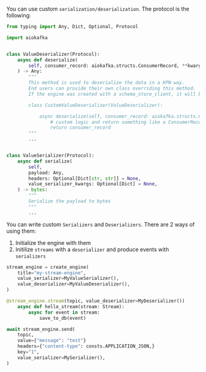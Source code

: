 You can use custom `serialization/deserialization`. The protocol is the following:

```python
from typing import Any, Dict, Optional, Protocol

import aiokafka


class ValueDeserializer(Protocol):
    async def deserialize(
        self, consumer_record: aiokafka.structs.ConsumerRecord, **kwargs
    ) -> Any:
        """
        This method is used to deserialize the data in a KPN way.
        End users can provide their own class overriding this method.
        If the engine was created with a schema_store_client, it will be available.

        class CustomValueDeserializer(ValueDeserializer):

            async deserialize(self, consumer_record: aiokafka.structs.ConsumerRecord):
                # custom logic and return something like a ConsumerRecord
                return consumer_record
        """
        ...


class ValueSerializer(Protocol):
    async def serialize(
        self,
        payload: Any,
        headers: Optional[Dict[str, str]] = None,
        value_serializer_kwargs: Optional[Dict] = None,
    ) -> bytes:
        """
        Serialize the payload to bytes
        """
        ...

```

You can write custom `Serializers` and `Deserializers`. There are 2 ways of using them:

1. Initialize the engine with them
2. Initilize `streams` with a `deserializer` and produce events with `serializers`

```python
stream_engine = create_engine(
    title="my-stream-engine",
    value_serializer=MyValueSerializer(),
    value_deserializer=MyValueDeserializer(),
)
```


```python
@stream_engine.stream(topic, value_deserializer=MyDeserializer())
    async def hello_stream(stream: Stream):
        async for event in stream:
            save_to_db(event)
```

```python
await stream_engine.send(
    topic,
    value={"message": "test"}
    headers={"content-type": consts.APPLICATION_JSON,}
    key="1",
    value_serializer=MySerializer(),
)
```
